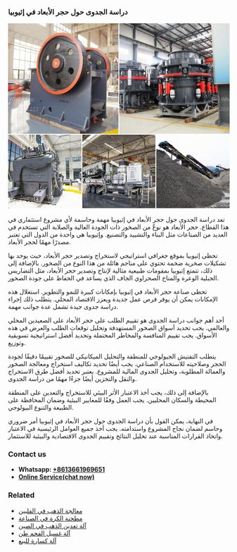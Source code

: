 <h3>دراسة الجدوى حول حجر الأبعاد في إثيوبيا</h3><img src='1701850906.jpg' alt=''><p>تعد دراسة الجدوى حول حجر الأبعاد في إثيوبيا مهمة وحاسمة لأي مشروع استثماري في هذا القطاع. حجر الأبعاد هو نوعٌ من الصخور ذات الجودة العالية والصلابة التي تستخدم في العديد من الصناعات مثل البناء والتشييد والتصنيع. وإثيوبيا هي واحدة من الدول التي تعتبر مصدرًا مهمًا لحجر الأبعاد.</p><p>تحظى إثيوبيا بموقع جغرافي استراتيجي لاستخراج وتصدير حجر الأبعاد، حيث يوجد بها تشكيلات صخرية ضخمة تحتوي على مناجم هائلة من هذا النوع من الصخور. بالإضافة إلى ذلك، تتمتع إثيوبيا بمقومات طبيعية مثالية لإنتاج وتصدير حجر الأبعاد، مثل التضاريس الجبلية الوعرة والمناخ الصحراوي الجاف الذي يساعد في الحفاظ على جودة الصخور.</p><p>تحظى صناعة حجر الأبعاد في إثيوبيا بإمكانات كبيرة للنمو والتطوير. استغلال هذه الإمكانات يمكن أن يوفر فرص عمل جديدة ويعزز الاقتصاد المحلي. يتطلب ذلك إجراء دراسة جدوى جيدة تشمل عدة جوانب مهمة.</p><p>أحد أهم جوانب دراسة الجدوى هو تقييم الطلب على حجر الأبعاد على الصعيدين المحلي والعالمي. يجب تحديد أسواق الصخور المستهدفة وتحليل توقعات الطلب والعرض في هذه الأسواق. يجب تقييم المنافسة والمخاطر المحتملة وتحديد أفضل استراتيجية تسويقية وتوزيع.</p><p>يتطلب التفتيش الجيولوجي للمنطقة والتحليل الميكانيكي للصخور تقييمًا دقيقًا لجودة الحجر وصلاحيته للاستخدام الصناعي. يجب أيضًا تحديد تكاليف استخراج ومعالجة الصخور والعمالة المطلوبة، وتحليل الجدوى المالية للمشروع. يعتبر تحديد أفضل طرق الاستخراج والنقل والتخزين أيضًا جزءًا مهمًا من دراسة الجدوى.</p><p>بالإضافة إلى ذلك، يجب أخذ الاعتبار الأثر البيئي للاستخراج والتعدين على المنطقة المحيطة والسكان المحليين. يجب العمل وفقًا للمعايير البيئية وضمان المحافظة على الطبيعة والتنوع البيولوجي.</p><p>في النهاية، يمكن القول بأن دراسة الجدوى حول حجر الأبعاد في إثيوبيا أمر ضروري وحاسم لضمان نجاح المشروع واستدامته. يجب أخذ جميع العوامل الرئيسية في الاعتبار واتخاذ القرارات المناسبة عند تحليل النتائج وتقييم الجدوى الاقتصادية والبيئية للاستثمار.</p><h3>Contact us</h3><ul><li><strong>Whatsapp:&nbsp;<a href="https://wa.me/8613661969651">+8613661969651</a></strong></li><li><a href="https://swt.shibang-china.com/?git&amp;zhl&amp;دراسة الجدوى حول حجر الأبعاد في إثيوبيا"><strong>Online Service(chat now)</strong></a></li></ul><h3>Related</h3><ul><li><a href='معالجة الذهب في الفلبين.md'>معالجة الذهب في الفلبين</a></li><li><a href='مطحنة الكرة في الصناعة.md'>مطحنة الكرة في الصناعة</a></li><li><a href='آلة تعدين الذهب في الصين.md'>آلة تعدين الذهب في الصين</a></li><li><a href='آلة غسيل الفحم طن.md'>آلة غسيل الفحم طن</a></li><li><a href='آلة كسارة للبيع.md'>آلة كسارة للبيع</a></li></ul>